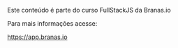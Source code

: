 Este conteúdo é parte do curso FullStackJS da Branas.io

Para mais informações acesse:

https://app.branas.io
